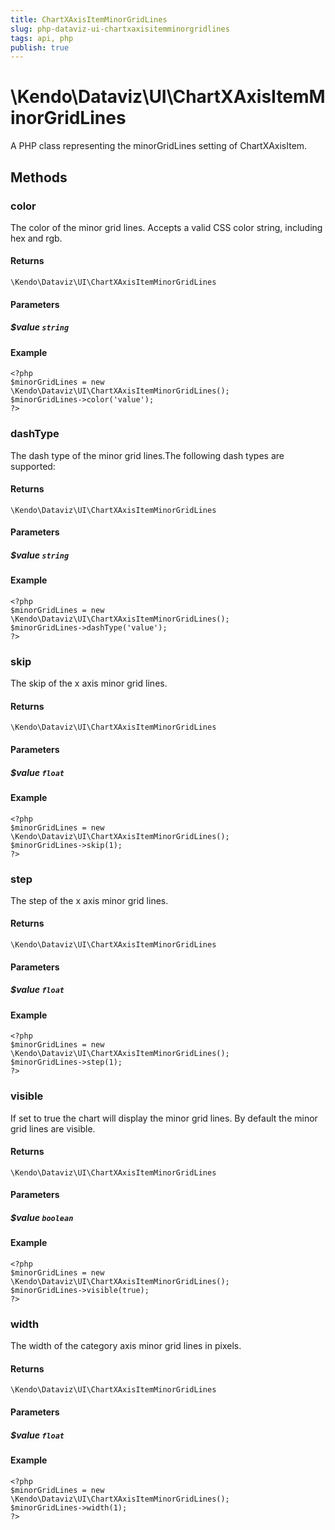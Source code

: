 ```yaml
---
title: ChartXAxisItemMinorGridLines
slug: php-dataviz-ui-chartxaxisitemminorgridlines
tags: api, php
publish: true
---
```


# \Kendo\Dataviz\UI\ChartXAxisItemMinorGridLines

A PHP class representing the minorGridLines setting of ChartXAxisItem.


## Methods

### color
The color of the minor grid lines. Accepts a valid CSS color string, including hex and rgb.

#### Returns
`\Kendo\Dataviz\UI\ChartXAxisItemMinorGridLines`

#### Parameters

##### $value `string`



#### Example 
    <?php
    $minorGridLines = new \Kendo\Dataviz\UI\ChartXAxisItemMinorGridLines();
    $minorGridLines->color('value');
    ?>

### dashType
The dash type of the minor grid lines.The following dash types are supported:

#### Returns
`\Kendo\Dataviz\UI\ChartXAxisItemMinorGridLines`

#### Parameters

##### $value `string`



#### Example 
    <?php
    $minorGridLines = new \Kendo\Dataviz\UI\ChartXAxisItemMinorGridLines();
    $minorGridLines->dashType('value');
    ?>

### skip
The skip of the x axis minor grid lines.

#### Returns
`\Kendo\Dataviz\UI\ChartXAxisItemMinorGridLines`

#### Parameters

##### $value `float`



#### Example 
    <?php
    $minorGridLines = new \Kendo\Dataviz\UI\ChartXAxisItemMinorGridLines();
    $minorGridLines->skip(1);
    ?>

### step
The step of the x axis minor grid lines.

#### Returns
`\Kendo\Dataviz\UI\ChartXAxisItemMinorGridLines`

#### Parameters

##### $value `float`



#### Example 
    <?php
    $minorGridLines = new \Kendo\Dataviz\UI\ChartXAxisItemMinorGridLines();
    $minorGridLines->step(1);
    ?>

### visible
If set to true the chart will display the minor grid lines. By default the minor grid lines are visible.

#### Returns
`\Kendo\Dataviz\UI\ChartXAxisItemMinorGridLines`

#### Parameters

##### $value `boolean`



#### Example 
    <?php
    $minorGridLines = new \Kendo\Dataviz\UI\ChartXAxisItemMinorGridLines();
    $minorGridLines->visible(true);
    ?>

### width
The width of the category axis minor grid lines in pixels.

#### Returns
`\Kendo\Dataviz\UI\ChartXAxisItemMinorGridLines`

#### Parameters

##### $value `float`



#### Example 
    <?php
    $minorGridLines = new \Kendo\Dataviz\UI\ChartXAxisItemMinorGridLines();
    $minorGridLines->width(1);
    ?>

